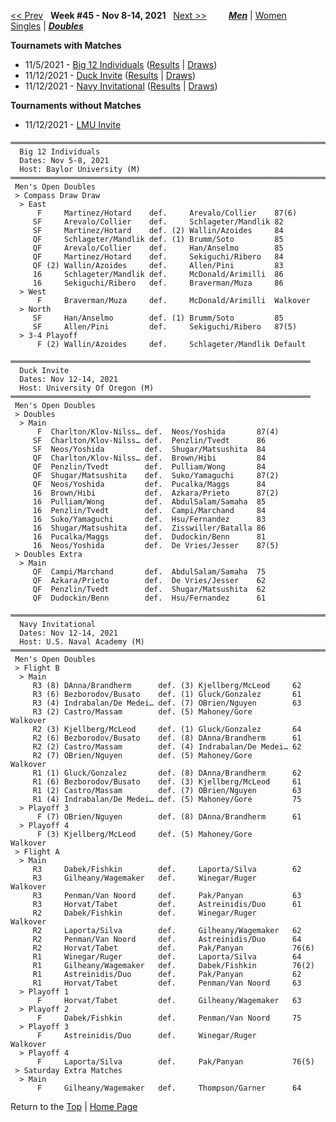 <a name="top"></a>[<< Prev](men_doubles_2144.md) &nbsp; **Week #45 - Nov 8-14, 2021** &nbsp; [Next >>](men_doubles_2146.md) &nbsp;&nbsp;&nbsp;&nbsp;&nbsp;&nbsp;&nbsp; [***Men***](./men_doubles_2145.md) &#124; [Women](./women_doubles_2145.md) &nbsp;&nbsp;&nbsp;&nbsp;&nbsp; [Singles](./men_singles_2145.md) &#124; [***Doubles***](./men_doubles_2145.md)

**Tournamets with Matches**  
- 11/5/2021 - [Big 12 Individuals](#21-20291) ([Results](#21-20291) &#124; <a href="https://colleges.wearecollegetennis.com/competitions/BaylorUniversityM/Tournaments/Overview/E0ED1E84-1CD4-4CE2-BFCD-F695030458D5" target="_blank">Draws</a>)  
- 11/12/2021 - [Duck Invite](#21-42872) ([Results](#21-42872) &#124; <a href="https://colleges.wearecollegetennis.com/competitions/UniversityOfOregonM/Tournaments/Overview/530778D7-293A-4C49-A1E2-1FF11D725D81" target="_blank">Draws</a>)  
- 11/12/2021 - [Navy Invitational](#21-77642) ([Results](#21-77642) &#124; <a href="https://colleges.wearecollegetennis.com/competitions/USNavalAcademyM/Tournaments/Overview/398E1516-D93D-455D-B5B2-0D3057E5FCF8" target="_blank">Draws</a>)  

**Tournaments without Matches**  
- 11/12/2021 - <a href="https://colleges.wearecollegetennis.com/competitions/LoyolaMarymountUniversityM/Tournaments/Overview/5B7216DB-15C4-4F1D-8629-8EAF987FE5AE" target="_blank">LMU Invite</a>  

<a name="21-20291"></a>
~~~
═══════════════════════════════════════════════════════════════════════
  Big 12 Individuals
  Dates: Nov 5-8, 2021
  Host: Baylor University (M)
═══════════════════════════════════════════════════════════════════════
 Men's Open Doubles
 > Compass Draw Draw
  > East
      F     Martinez/Hotard    def.     Arevalo/Collier    87(6)
     SF     Arevalo/Collier    def.     Schlageter/Mandlik 82
     SF     Martinez/Hotard    def. (2) Wallin/Azoides     84
     QF     Schlageter/Mandlik def. (1) Brumm/Soto         85
     QF     Arevalo/Collier    def.     Han/Anselmo        85
     QF     Martinez/Hotard    def.     Sekiguchi/Ribero   84
     QF (2) Wallin/Azoides     def.     Allen/Pini         83
     16     Schlageter/Mandlik def.     McDonald/Arimilli  86
     16     Sekiguchi/Ribero   def.     Braverman/Muza     86
  > West
      F     Braverman/Muza     def.     McDonald/Arimilli  Walkover
  > North
     SF     Han/Anselmo        def. (1) Brumm/Soto         85
     SF     Allen/Pini         def.     Sekiguchi/Ribero   87(5)
  > 3-4 Playoff
      F (2) Wallin/Azoides     def.     Schlageter/Mandlik Default
~~~

<a name="21-42872"></a>
~~~
═══════════════════════════════════════════════════════════════════
  Duck Invite
  Dates: Nov 12-14, 2021
  Host: University Of Oregon (M)
═══════════════════════════════════════════════════════════════════
 Men's Open Doubles
 > Doubles
  > Main
      F  Charlton/Klov-Nilss… def.  Neos/Yoshida       87(4)
     SF  Charlton/Klov-Nilss… def.  Penzlin/Tvedt      86
     SF  Neos/Yoshida         def.  Shugar/Matsushita  84
     QF  Charlton/Klov-Nilss… def.  Brown/Hibi         84
     QF  Penzlin/Tvedt        def.  Pulliam/Wong       84
     QF  Shugar/Matsushita    def.  Suko/Yamaguchi     87(2)
     QF  Neos/Yoshida         def.  Pucalka/Maggs      84
     16  Brown/Hibi           def.  Azkara/Prieto      87(2)
     16  Pulliam/Wong         def.  AbdulSalam/Samaha  85
     16  Penzlin/Tvedt        def.  Campi/Marchand     84
     16  Suko/Yamaguchi       def.  Hsu/Fernandez      83
     16  Shugar/Matsushita    def.  Zisswiller/Batalla 86
     16  Pucalka/Maggs        def.  Dudockin/Benn      81
     16  Neos/Yoshida         def.  De Vries/Jesser    87(5)
 > Doubles Extra
  > Main
     QF  Campi/Marchand       def.  AbdulSalam/Samaha  75
     QF  Azkara/Prieto        def.  De Vries/Jesser    62
     QF  Penzlin/Tvedt        def.  Shugar/Matsushita  62
     QF  Dudockin/Benn        def.  Hsu/Fernandez      61
~~~

<a name="21-77642"></a>
~~~
═══════════════════════════════════════════════════════════════════════
  Navy Invitational
  Dates: Nov 12-14, 2021
  Host: U.S. Naval Academy (M)
═══════════════════════════════════════════════════════════════════════
 Men's Open Doubles
 > Flight B
  > Main
     R3 (8) DAnna/Brandherm      def. (3) Kjellberg/McLeod     62
     R3 (6) Bezborodov/Busato    def. (1) Gluck/Gonzalez       61
     R3 (4) Indrabalan/De Medei… def. (7) OBrien/Nguyen        63
     R3 (2) Castro/Massam        def. (5) Mahoney/Gore         Walkover
     R2 (3) Kjellberg/McLeod     def. (1) Gluck/Gonzalez       64
     R2 (6) Bezborodov/Busato    def. (8) DAnna/Brandherm      61
     R2 (2) Castro/Massam        def. (4) Indrabalan/De Medei… 62
     R2 (7) OBrien/Nguyen        def. (5) Mahoney/Gore         Walkover
     R1 (1) Gluck/Gonzalez       def. (8) DAnna/Brandherm      62
     R1 (6) Bezborodov/Busato    def. (3) Kjellberg/McLeod     61
     R1 (2) Castro/Massam        def. (7) OBrien/Nguyen        63
     R1 (4) Indrabalan/De Medei… def. (5) Mahoney/Gore         75
  > Playoff 3
      F (7) OBrien/Nguyen        def. (8) DAnna/Brandherm      61
  > Playoff 4
      F (3) Kjellberg/McLeod     def. (5) Mahoney/Gore         Walkover
 > Flight A
  > Main
     R3     Dabek/Fishkin        def.     Laporta/Silva        62
     R3     Gilheany/Wagemaker   def.     Winegar/Ruger        Walkover
     R3     Penman/Van Noord     def.     Pak/Panyan           63
     R3     Horvat/Tabet         def.     Astreinidis/Duo      61
     R2     Dabek/Fishkin        def.     Winegar/Ruger        Walkover
     R2     Laporta/Silva        def.     Gilheany/Wagemaker   62
     R2     Penman/Van Noord     def.     Astreinidis/Duo      64
     R2     Horvat/Tabet         def.     Pak/Panyan           76(6)
     R1     Winegar/Ruger        def.     Laporta/Silva        64
     R1     Gilheany/Wagemaker   def.     Dabek/Fishkin        76(2)
     R1     Astreinidis/Duo      def.     Pak/Panyan           62
     R1     Horvat/Tabet         def.     Penman/Van Noord     63
  > Playoff 1
      F     Horvat/Tabet         def.     Gilheany/Wagemaker   63
  > Playoff 2
      F     Dabek/Fishkin        def.     Penman/Van Noord     75
  > Playoff 3
      F     Astreinidis/Duo      def.     Winegar/Ruger        Walkover
  > Playoff 4
      F     Laporta/Silva        def.     Pak/Panyan           76(5)
 > Saturday Extra Matches
  > Main
      F     Gilheany/Wagemaker   def.     Thompson/Garner      64
~~~

Return to the [Top](./men_doubles_2145.md) &#124; [Home Page](../../index.md)